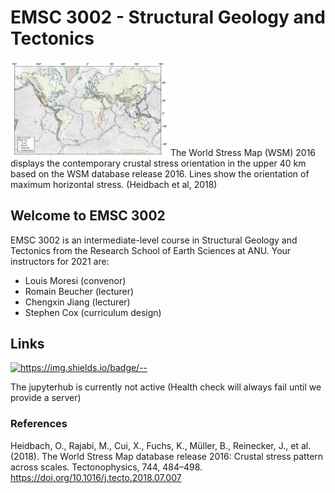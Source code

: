 # EMSC 3002 - Structural Geology and Tectonics

<img src="Jupyterbook/Figures/World_Stress_Map.jpeg" width=50%>
<caption>
The World Stress Map (WSM) 2016 displays the contemporary crustal stress orientation in the upper 40 km based on the WSM database release 2016. Lines show the orientation of maximum horizontal stress. (Heidbach et al, 2018)
</caption>

## Welcome to EMSC 3002

EMSC 3002 is an intermediate-level course in Structural Geology and Tectonics from the Research School of Earth Sciences at ANU.
Your instructors for 2021 are:

  - Louis Moresi (convenor)
  - Romain Beucher (lecturer)
  - Chengxin Jiang (lecturer)
  - Stephen Cox (curriculum design)

## Links

<!--
![Health check](https://github.com/ANU-RSES-Education/EMSC-3002/workflows/Health%20check/badge.svg)
-->

[![https://img.shields.io/badge/<LABEL>-<MESSAGE>-<COLOR>](https://img.shields.io/badge/EMSC3002-Course_Notes-blue)](https://ANU-RSES-Education.github.io/EMSC-3002)

The jupyterhub is currently not active (Health check will always fail until we provide a server)


### References

Heidbach, O., Rajabi, M., Cui, X., Fuchs, K., Müller, B., Reinecker, J., et al. (2018). The World Stress Map database release 2016: Crustal stress pattern across scales. Tectonophysics, 744, 484–498. https://doi.org/10.1016/j.tecto.2018.07.007
